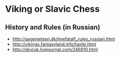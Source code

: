 Viking or Slavic Chess
======================

History and Rules (in Russian)
------------------------------
- http://aagenielsen.dk/hnefatafl_rules_russian.html
- http://vikings.fantasyland.info/tavlei.html
- http://skyruk.livejournal.com/246910.html
